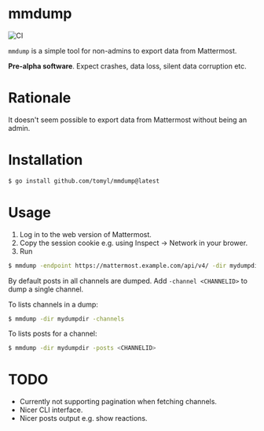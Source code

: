 # mmdump

![CI](https://github.com/tomyl/mmdump/actions/workflows/ci.yml/badge.svg?branch=main&event=push)

`mmdump` is a simple tool for non-admins to export data from Mattermost.

**Pre-alpha software**. Expect crashes, data loss, silent data corruption etc.

# Rationale

It doesn't seem possible to export data from Mattermost without being an admin.

# Installation

```bash
$ go install github.com/tomyl/mmdump@latest
```

# Usage

1. Log in to the web version of Mattermost.
2. Copy the session cookie e.g. using Inspect -> Network in your brower.
3. Run
```bash
$ mmdump -endpoint https://mattermost.example.com/api/v4/ -dir mydumpdir -cookie <COOKIE>
```
By default posts in all channels are dumped. Add `-channel <CHANNELID>` to dump a single channel.

To lists channels in a dump:
```bash
$ mmdump -dir mydumpdir -channels
```

To lists posts for a channel:
```bash
$ mmdump -dir mydumpdir -posts <CHANNELID>
```

# TODO
* Currently not supporting pagination when fetching channels.
* Nicer CLI interface.
* Nicer posts output e.g. show reactions.

